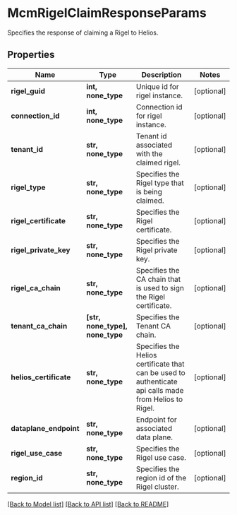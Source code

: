 # McmRigelClaimResponseParams

Specifies the response of claiming a Rigel to Helios.

## Properties
Name | Type | Description | Notes
------------ | ------------- | ------------- | -------------
**rigel_guid** | **int, none_type** | Unique id for rigel instance. | [optional] 
**connection_id** | **int, none_type** | Connection id for rigel instance. | [optional] 
**tenant_id** | **str, none_type** | Tenant id associated with the claimed rigel. | [optional] 
**rigel_type** | **str, none_type** | Specifies the Rigel type that is being claimed. | [optional] 
**rigel_certificate** | **str, none_type** | Specifies the Rigel certificate. | [optional] 
**rigel_private_key** | **str, none_type** | Specifies the Rigel private key. | [optional] 
**rigel_ca_chain** | **str, none_type** | Specifies the CA chain that is used to sign the Rigel certificate. | [optional] 
**tenant_ca_chain** | **[str, none_type], none_type** | Specifies the Tenant CA chain. | [optional] 
**helios_certificate** | **str, none_type** | Specifies the Helios certificate that can be used to authenticate api calls made from Helios to Rigel. | [optional] 
**dataplane_endpoint** | **str, none_type** | Endpoint for associated data plane. | [optional] 
**rigel_use_case** | **str, none_type** | Specifies the Rigel use case. | [optional] 
**region_id** | **str, none_type** | Specifies the region id of the Rigel cluster. | [optional] 

[[Back to Model list]](../README.md#documentation-for-models) [[Back to API list]](../README.md#documentation-for-api-endpoints) [[Back to README]](../README.md)


